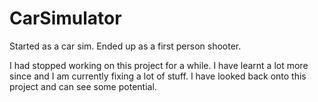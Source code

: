 # CarSimulator

Started as a car sim. Ended up as a first person shooter.

I had stopped working on this project for a while. I have learnt a lot more since and I am currently fixing a lot of stuff. I have looked back onto this project and can see some potential.
